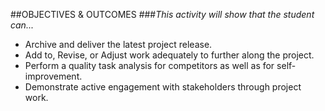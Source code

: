 
##OBJECTIVES & OUTCOMES
###*This activity will show that the student can...*

* Archive and deliver the latest project release.
* Add to, Revise, or Adjust work adequately to further along the project.
* Perform a quality task analysis for competitors as well as for self-improvement. 
* Demonstrate active engagement with stakeholders through project work.

